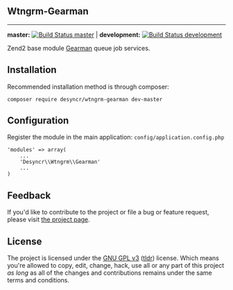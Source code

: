 ## Wtngrm-Gearman
---
**master:** [![Build Status master](https://api.travis-ci.org/desyncr/wtngrm-gearman.png?branch=master)](http://travis-ci.org/desyncr/wtngrm-gearman) |
**development:** [![Build Status development](https://api.travis-ci.org/desyncr/wtngrm-gearman.png?branch=development)](http://travis-ci.org/desyncr/wtngrm-gearman)

Zend2 base module [Gearman][4] queue job services.

## Installation

Recommended installation method is through composer:

    composer require desyncr/wtngrm-gearman dev-master

## Configuration

Register the module in the main application: `config/application.config.php`

    'modules' => array(
        ...
        'Desyncr\\Wtngrm\\Gearman'
        ...
    )

## Feedback

If you'd like to contribute to the project or file a bug or feature request, please visit [the project page][1].

## License

The project is licensed under the [GNU GPL v3][2] ([tldr][3]) license. Which means you're allowed to copy, edit, change, hack, use all or any part of this project *as long* as all of the changes and contributions remains under the same terms and conditions.

  [1]: https://github.com/desyncr/wtngrm/
  [2]: http://www.gnu.org/licenses/gpl.html
  [3]: http://www.tldrlegal.com/license/gnu-general-public-lic
  [4]: http://gearman.org/
